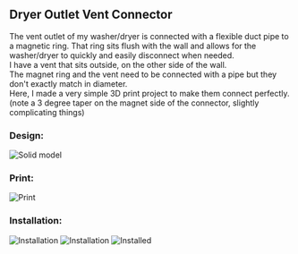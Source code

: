 ## Dryer Outlet Vent Connector 

The vent outlet of my washer/dryer is connected with a flexible duct pipe to a magnetic ring.  That ring sits flush with the wall and allows for the washer/dryer to quickly and easily disconnect when needed.  
I have a vent that sits outside, on the other side of the wall.  
The magnet ring and the vent need to be connected with a pipe but they don't exactly match in diameter.  
Here, I made a very simple 3D print project to make them connect perfectly.  
(note a 3 degree taper on the magnet side of the connector, slightly complicating things)  

### Design:
![Solid model](./documentation/DryerOutletConnector_solid.jpg) 

### Print:
![Print](./documentation/DryerOutletConnector_print.jpg) 

### Installation:
![Installation](./documentation/DryerOutletConnector_installation1.jpg) 
![Installation](./documentation/DryerOutletConnector_installation2.jpg) 
![Installed](./documentation/DryerOutletConnector_installed.jpg) 
